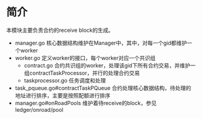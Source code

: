 # 简介

本模块主要负责合约的receive block的生成。


- manager.go				核心数据结构维护在Manager中，其中，对每一个gid都维护一个worker
- worker.go					定义worker的接口，每个worker对应一个共识组
	- contract.go			合约共识组的worker，处理该gid下所有合约交易，并维护一组contractTaskProcessor，并行的处理合约交易
	- taskprocessor.go		任务调度和处理
- task_pqueue.go#contractTaskPQueue			合约处理核心数据结构，待处理的地址进行排序，主要是按照配额进行排序
- manager.go#onRoadPools	维护着待receive的block，参见ledger/onroad/pool
